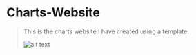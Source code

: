 # Charts-Website
> This is the charts website I have created using a template.
> 
> 
> ![alt text](https://cdn.discordapp.com/attachments/772269468307030016/790431013415157760/unknown.png)


